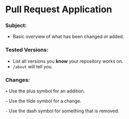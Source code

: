 # Pull Request Application

### Subject:
- Basic overview of what has been changed or added.

### Tested Versions:
- List all versions you **know** your repository works on.
- `/about` will tell you.

### Changes:

`+` Use the plus symbol for an addition.

`~` Use the tilde symbol for a change.

`-` Use the dash symbol for something that is removed.

